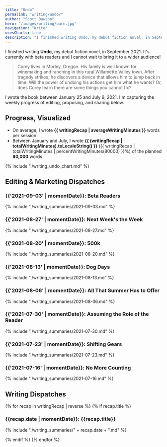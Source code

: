 ```yaml
---
title: "Undo"
permalink: "writing/undo/"
author: "Scott Dawson"
hero: "/images/writing/barn.jpg"
navigation: "Write"
usesCharts: true
description: "I finished writing Undo, my debut fiction novel, in September 2021. It's currently with beta readers and I cannot wait to bring it to a wider audience! "
---
```


I finished writing **Undo**, my debut fiction novel, in September 2021. It's currently with beta readers and I cannot wait to bring it to a wider audience!

> Corey lives in Morley, Oregon. His family is well known for winemaking and ranching in this rural Willamette Valley town. After tragedy strikes, he discovers a device that allows him to jump back in time. Will the power of undoing his actions get him what he wants? Or, does Corey learn there are some things you cannot fix?

I wrote the book between January 25 and July 9, 2021. I'm capturing the weekly progress of editing, proposing, and sharing below.

<h2>Progress, Visualized</h2>

- On average, I wrote **{{ writingRecap | averageWritingMinutes }}** words per session
- Between January and July, I wrote **{{ (writingRecap | totalWritingMinutes).toLocaleString() }}** ({{ writingRecap | totalWritingMinutes | percentWritingMinutes(80000) }}%) of the planned **80,000** words

{% include "./writing_undo_chart.md" %}

<h2>Editing & Marketing Dispatches</h2>

<h3>{{'2021-09-03' | momentDate}}: Beta Readers</h3>

{% include "./writing_summaries/2021-09-03.md" %}

<h3>{{'2021-08-27' | momentDate}}: Next Week's the Week</h3>

{% include "./writing_summaries/2021-08-27.md" %}

<h3>{{'2021-08-20' | momentDate}}: 500k</h3>

{% include "./writing_summaries/2021-08-20.md" %}

<h3>{{'2021-08-13' | momentDate}}: Dog Days</h3>

{% include "./writing_summaries/2021-08-13.md" %}

<h3>{{'2021-08-06' | momentDate}}: All That Summer Has to Offer</h3>

{% include "./writing_summaries/2021-08-06.md" %}

<h3>{{'2021-07-30' | momentDate}}: Assuming the Role of the Reader</h3>

{% include "./writing_summaries/2021-07-30.md" %}

<h3>{{'2021-07-23' | momentDate}}: Shifting Gears</h3>

{% include "./writing_summaries/2021-07-23.md" %}

<h3>{{'2021-07-16' | momentDate}}: No More Counting</h3>

{% include "./writing_summaries/2021-07-16.md" %}

<h2>Writing Dispatches</h2>

{% for recap in writingRecap | reverse %}
{% if recap.title %}

<h3>{{recap.date | momentDate}}: {{recap.title}}</h3>

{% include "./writing_summaries/" + recap.date + ".md" %}

{% endif %}
{% endfor %}
